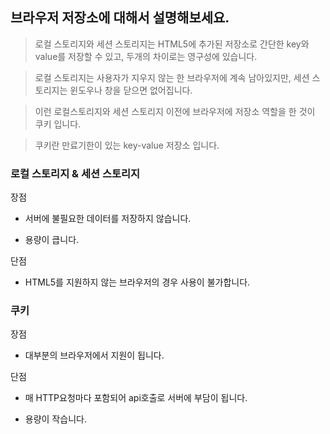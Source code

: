 ## 브라우저 저장소에 대해서 설명해보세요.

> 로컬 스토리지와 세션 스토리지는 HTML5에 추가된 저장소로 간단한 key와 value를 저장할 수 있고, 두개의 차이로는 영구성에 있습니다.

> 로컬 스토리지는 사용자가 지우지 않는 한 브라우저에 계속 남아있지만, 세션 스토리지는 윈도우나 창을 닫으면 없어집니다.

> 이런 로컬스토리지와 세션 스토리지 이전에 브라우저에 저장소 역할을 한 것이 쿠키 입니다.

> 쿠키란 만료기한이 있는 key-value 저장소 입니다.

### 로컬 스토리지 & 세션 스토리지

장점

- 서버에 불필요한 데이터를 저장하지 않습니다.

- 용량이 큽니다.

단점

- HTML5를 지원하지 않는 브라우저의 경우 사용이 불가합니다.

### 쿠키

장점

- 대부분의 브라우저에서 지원이 됩니다.

단점

- 매 HTTP요청마다 포함되어 api호출로 서버에 부담이 됩니다.

- 용량이 작습니다.